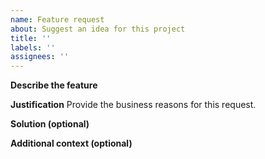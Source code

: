 ```yaml
---
name: Feature request
about: Suggest an idea for this project
title: ''
labels: ''
assignees: ''
---
```


**Describe the feature**

**Justification** Provide the business reasons for this request.

**Solution (optional)**

**Additional context (optional)**
